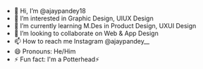 - 👋 Hi, I’m @ajaypandey18
- 👀 I’m interested in Graphic Design, UIUX Design
- 🌱 I’m currently learning M.Des in Product Design, UXUI Design
- 💞️ I’m looking to collaborate on Web & App Design
- 📫 How to reach me Instagram @ajaypandey__
- 😄 Pronouns: He/Him
- ⚡ Fun fact: I'm a Potterhead⚡

<!---
ajaypandey18/ajaypandey18 is a ✨ special ✨ repository because its `README.md` (this file) appears on your GitHub profile.
You can click the Preview link to take a look at your changes.
--->
